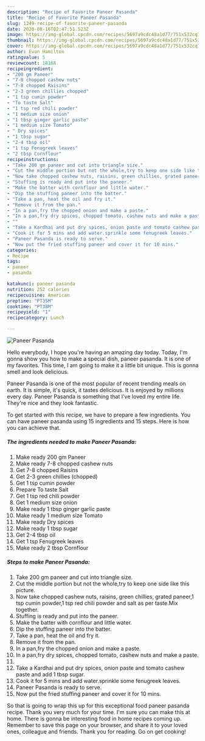 ```yaml
---
description: "Recipe of Favorite Paneer Pasanda"
title: "Recipe of Favorite Paneer Pasanda"
slug: 1249-recipe-of-favorite-paneer-pasanda
date: 2020-08-16T02:47:51.523Z
image: https://img-global.cpcdn.com/recipes/5697a9cdc48a1d77/751x532cq70/paneer-pasanda-recipe-main-photo.jpg
thumbnail: https://img-global.cpcdn.com/recipes/5697a9cdc48a1d77/751x532cq70/paneer-pasanda-recipe-main-photo.jpg
cover: https://img-global.cpcdn.com/recipes/5697a9cdc48a1d77/751x532cq70/paneer-pasanda-recipe-main-photo.jpg
author: Evan Hamilton
ratingvalue: 5
reviewcount: 18168
recipeingredient:
- "200 gm Paneer"
- "7-8 chopped cashew nuts"
- "7-8 chopped Raisins"
- "2-3 green chillies chopped"
- "1 tsp cumin powder"
- "To taste Salt"
- "1 tsp red chili powder"
- "1 medium size onion"
- "1 tbsp ginger garlic paste"
- "1 medium size Tomato"
- " Dry spices"
- "1 tbsp sugar"
- "2-4 tbsp oil"
- "1 tsp Fenugreek leaves"
- "2 tbsp Cornflour"
recipeinstructions:
- "Take 200 gm paneer and cut into triangle size."
- "Cut the middle portion but not the whole,try to keep one side like this picture."
- "Now take chopped cashew nuts, raisins, green chillies, grated paneer,1 tsp cumin powder,1 tsp red chili powder and salt as per taste.Mix together."
- "Stuffing is ready and put into the paneer."
- "Make the batter with cornflour and little water."
- "Dip the stuffing paneer into the batter."
- "Take a pan, heat the oil and fry it."
- "Remove it from the pan."
- "In a pan,fry the chopped onion and make a paste."
- "In a pan,fry dry spices, chopped tomato, cashew nuts and make a paste."
- ""
- "Take a Kardhai and put dry spices, onion paste and tomato cashew paste and add 1 tbsp sugar."
- "Cook it for 5 mins and add water.sprinkle some fenugreek leaves."
- "Paneer Pasanda is ready to serve."
- "Now put the fried stuffing paneer and cover it for 10 mins."
categories:
- Recipe
tags:
- paneer
- pasanda

katakunci: paneer pasanda 
nutrition: 252 calories
recipecuisine: American
preptime: "PT35M"
cooktime: "PT38M"
recipeyield: "1"
recipecategory: Lunch

---
```



![Paneer Pasanda](https://img-global.cpcdn.com/recipes/5697a9cdc48a1d77/751x532cq70/paneer-pasanda-recipe-main-photo.jpg)

Hello everybody, I hope you're having an amazing day today. Today, I'm gonna show you how to make a special dish, paneer pasanda. It is one of my favorites. This time, I am going to make it a little bit unique. This is gonna smell and look delicious.



Paneer Pasanda is one of the most popular of recent trending meals on earth. It is simple, it's quick, it tastes delicious. It is enjoyed by millions every day. Paneer Pasanda is something that I've loved my entire life. They're nice and they look fantastic.


To get started with this recipe, we have to prepare a few ingredients. You can have paneer pasanda using 15 ingredients and 15 steps. Here is how you can achieve that.

<!--inarticleads1-->

##### The ingredients needed to make Paneer Pasanda:

1. Make ready 200 gm Paneer
1. Make ready 7-8 chopped cashew nuts
1. Get 7-8 chopped Raisins
1. Get 2-3 green chillies (chopped)
1. Get 1 tsp cumin powder
1. Prepare To taste Salt
1. Get 1 tsp red chili powder
1. Get 1 medium size onion
1. Make ready 1 tbsp ginger garlic paste
1. Make ready 1 medium size Tomato
1. Make ready  Dry spices
1. Make ready 1 tbsp sugar
1. Get 2-4 tbsp oil
1. Get 1 tsp Fenugreek leaves
1. Make ready 2 tbsp Cornflour




<!--inarticleads2-->

##### Steps to make Paneer Pasanda:

1. Take 200 gm paneer and cut into triangle size.
1. Cut the middle portion but not the whole,try to keep one side like this picture.
1. Now take chopped cashew nuts, raisins, green chillies, grated paneer,1 tsp cumin powder,1 tsp red chili powder and salt as per taste.Mix together.
1. Stuffing is ready and put into the paneer.
1. Make the batter with cornflour and little water.
1. Dip the stuffing paneer into the batter.
1. Take a pan, heat the oil and fry it.
1. Remove it from the pan.
1. In a pan,fry the chopped onion and make a paste.
1. In a pan,fry dry spices, chopped tomato, cashew nuts and make a paste.
1. 
1. Take a Kardhai and put dry spices, onion paste and tomato cashew paste and add 1 tbsp sugar.
1. Cook it for 5 mins and add water.sprinkle some fenugreek leaves.
1. Paneer Pasanda is ready to serve.
1. Now put the fried stuffing paneer and cover it for 10 mins.




So that is going to wrap this up for this exceptional food paneer pasanda recipe. Thank you very much for your time. I'm sure you can make this at home. There is gonna be interesting food in home recipes coming up. Remember to save this page on your browser, and share it to your loved ones, colleague and friends. Thank you for reading. Go on get cooking!
